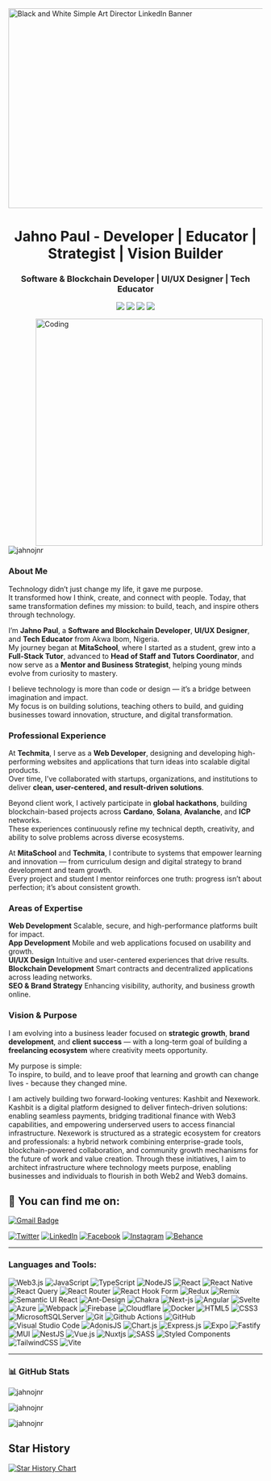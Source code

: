 

<img width="1584" height="396" alt="Black and White Simple Art Director LinkedIn Banner" src="https://github.com/user-attachments/assets/6a8435cd-5d2c-4a42-a55a-a4867f1a2e8f" />


<h1 align="center">Jahno Paul - Developer | Educator | Strategist | Vision Builder</h1>
<h3 align="center">Software & Blockchain Developer | UI/UX Designer | Tech Educator</h3>

<p align="center">
  <a href="https://github.com/Jahnojnr"><img src="https://img.shields.io/badge/status-active-brightgreen.svg"></a>
  <a href="https://github.com/Jahnojnr/graphs/contributors"><img src="https://img.shields.io/github/contributors/Jahnojnr/Jahnojnr?color=blue"></a>
  <a href="https://github.com/Jahnojnr/stargazers"><img src="https://img.shields.io/github/stars/Jahnojnr/Jahnojnr.svg?logo=github"></a>
  <a href="https://github.com/Jahnojnr/network/members"><img src="https://img.shields.io/github/forks/Jahnojnr/Jahnojnr.svg?color=blue&logo=github"></a>
</p>

<img align="right" alt="Coding" width="450" src="https://cdn.dribbble.com/users/4382412/screenshots/15633275/media/085a014ebebde73e5cd510c93941f49a.gif">

<p align="left"> <img src="https://komarev.com/ghpvc/?username=jahnojnr&label=Profile%20views&color=0e75b6&style=flat" alt="jahnojnr" /> </p>

### About Me

Technology didn’t just change my life, it gave me purpose.  
It transformed how I think, create, and connect with people. Today, that same transformation defines my mission: to build, teach, and inspire others through technology.

I’m **Jahno Paul**, a **Software and Blockchain Developer**, **UI/UX Designer**, and **Tech Educator** from Akwa Ibom, Nigeria.  
My journey began at **MitaSchool**, where I started as a student, grew into a **Full-Stack Tutor**, advanced to **Head of Staff and Tutors Coordinator**, and now serve as a **Mentor and Business Strategist**, helping young minds evolve from curiosity to mastery.

I believe technology is more than code or design — it’s a bridge between imagination and impact.  
My focus is on building solutions, teaching others to build, and guiding businesses toward innovation, structure, and digital transformation.


### Professional Experience

At **Techmita**, I serve as a **Web Developer**, designing and developing high-performing websites and applications that turn ideas into scalable digital products.  
Over time, I’ve collaborated with startups, organizations, and institutions to deliver **clean, user-centered, and result-driven solutions**.

Beyond client work, I actively participate in **global hackathons**, building blockchain-based projects across **Cardano**, **Solana**, **Avalanche**, and **ICP** networks.  
These experiences continuously refine my technical depth, creativity, and ability to solve problems across diverse ecosystems.

At **MitaSchool** and **Techmita**, I contribute to systems that empower learning and innovation — from curriculum design and digital strategy to brand development and team growth.  
Every project and student I mentor reinforces one truth: progress isn’t about perfection; it’s about consistent growth.


### Areas of Expertise

**Web Development**  Scalable, secure, and high-performance platforms built for impact.  
**App Development**  Mobile and web applications focused on usability and growth.  
**UI/UX Design** Intuitive and user-centered experiences that drive results.  
**Blockchain Development**  Smart contracts and decentralized applications across leading networks.  
**SEO & Brand Strategy**  Enhancing visibility, authority, and business growth online.


### Vision & Purpose

I am evolving into a business leader focused on **strategic growth**, **brand development**, and **client success** — with a long-term goal of building a **freelancing ecosystem** where creativity meets opportunity.

My purpose is simple:  
To inspire, to build, and to leave proof that learning and growth can change lives - because they changed mine.

I am actively building two forward-looking ventures: Kashbit and Nexework. Kashbit is a digital platform designed to deliver fintech-driven solutions: enabling seamless payments, bridging traditional finance with Web3 capabilities, and empowering underserved users to access financial infrastructure. Nexework is structured as a strategic ecosystem for creators and professionals: a hybrid network combining enterprise-grade tools, blockchain-powered collaboration, and community growth mechanisms for the future of work and value creation. Through these initiatives, I aim to architect infrastructure where technology meets purpose, enabling businesses and individuals to flourish in both Web2 and Web3 domains.

## 🔎 You can find me on:
<a href="mailto:jahnopaul00@gmail.com">
  <img src="https://img.shields.io/badge/Gmail-D14836?style=for-the-badge&logo=gmail&logoColor=white" alt="Gmail Badge"/></a>
  
[![Twitter](https://img.shields.io/badge/Twitter-%231DA1F2.svg?&style=for-the-badge&logo=X&logoColor=white)](https://twitter.com/jahnopaul)
[![LinkedIn](https://img.shields.io/badge/LinkedIn-%230077B5.svg?&style=for-the-badge&logo=linkedin&logoColor=white)](https://linkedin.com/in/jahnopaul)
[![Facebook](https://img.shields.io/badge/Facebook-%231877F2.svg?&style=for-the-badge&logo=facebook&logoColor=white)](https://fb.com/jahnodev)
[![Instagram](https://img.shields.io/badge/Instagram-E4405F?style=for-the-badge&logo=instagram&logoColor=white)](https://instagram.com/jahnopaul)
[![Behance](https://img.shields.io/badge/Behance-1769FF?style=for-the-badge&logo=behance&logoColor=white)](https://www.behance.net/jahnopaul)

--- 
<h3 align="left">Languages and Tools:</h3>

![Web3.js](https://img.shields.io/badge/web3.js-F16822?style=for-the-badge&logo=web3.js&logoColor=white)
![JavaScript](https://img.shields.io/badge/javascript-%23323330.svg?style=for-the-badge&logo=javascript&logoColor=%23F7DF1E)
![TypeScript](https://img.shields.io/badge/-TypeScript-007ACC?style=for-the-badge&logo=typescript&logoColor=white)
![NodeJS](https://img.shields.io/badge/node.js-6DA55F?style=for-the-badge&logo=node.js&logoColor=white)
![React](https://img.shields.io/badge/react-%2320232a.svg?style=for-the-badge&logo=react&logoColor=%2361DAFB)
![React Native](https://img.shields.io/badge/react_native-%2320232a.svg?style=for-the-badge&logo=react&logoColor=%2361DAFB)
![React Query](https://img.shields.io/badge/-React%20Query-FF4154?style=for-the-badge&logo=react%20query&logoColor=white)
![React Router](https://img.shields.io/badge/React_Router-CA4245?style=for-the-badge&logo=react-router&logoColor=white)
![React Hook Form](https://img.shields.io/badge/React%20Hook%20Form-%23EC5990.svg?style=for-the-badge&logo=reacthookform&logoColor=white)
![Redux](https://img.shields.io/badge/redux-%23593d88.svg?style=for-the-badge&logo=redux&logoColor=white)
![Remix](https://img.shields.io/badge/remix-%23000.svg?style=for-the-badge&logo=remix&logoColor=white)
![Semantic UI React](https://img.shields.io/badge/Semantic%20UI%20React-%2335BDB2.svg?style=for-the-badge&logo=SemanticUIReact&logoColor=white)
![Ant-Design](https://img.shields.io/badge/-AntDesign-%230170FE?style=for-the-badge&logo=ant-design&logoColor=white)
![Chakra](https://img.shields.io/badge/chakra-%234ED1C5.svg?style=for-the-badge&logo=chakraui&logoColor=white)
![Next-js](https://img.shields.io/badge/Next-black?style=for-the-badge&logo=next.js&logoColor=white)
![Angular](https://img.shields.io/badge/angular-%23DD0031.svg?style=for-the-badge&logo=angular&logoColor=white)
![Svelte](https://img.shields.io/badge/svelte-%23f1413d.svg?style=for-the-badge&logo=svelte&logoColor=white)
![Azure](https://img.shields.io/badge/azure-%230072C6.svg?style=for-the-badge&logo=azure-devops&logoColor=white)
![Webpack](https://img.shields.io/badge/-Webpack-8DD6F9?style=for-the-badge&logo=webpack&logoColor=white)
![Firebase](https://img.shields.io/badge/firebase-%23039BE5.svg?style=for-the-badge&logo=firebase)
![Cloudflare](https://img.shields.io/badge/Cloudflare-F38020?style=for-the-badge&logo=Cloudflare&logoColor=white)
![Docker](https://img.shields.io/badge/-Docker-46a2f1?style=for-the-badge&logo=docker&logoColor=white)
![HTML5](https://img.shields.io/badge/-HTML5-E34F26?style=for-the-badge&logo=html5&logoColor=white)
![CSS3](https://img.shields.io/badge/css3-%231572B6.svg?style=for-the-badge&logo=css3&logoColor=white)
![MicrosoftSQLServer](https://img.shields.io/badge/Microsoft%20SQL%20Sever-CC2927?style=for-the-badge&logo=microsoft%20sql%20server&logoColor=white)
![Git](https://img.shields.io/badge/-Git-F05032?style=for-the-badge&logo=git&logoColor=white)
![Github Actions](https://img.shields.io/badge/-Github_Actions-2088FF?style=for-the-badge&logo=github-actions&logoColor=white)
![GitHub](https://img.shields.io/badge/github-%23121011.svg?style=for-the-badge&logo=github&logoColor=white)
![Visual Studio Code](https://img.shields.io/badge/Visual%20Studio%20Code-0078d7.svg?style=for-the-badge&logo=visual-studio-code&logoColor=white)
![AdonisJS](https://img.shields.io/badge/adonisjs-%23220052.svg?style=for-the-badge&logo=adonisjs&logoColor=white)
![Chart.js](https://img.shields.io/badge/chart.js-F5788D.svg?style=for-the-badge&logo=chart.js&logoColor=white)
![Express.js](https://img.shields.io/badge/express.js-%23404d59.svg?style=for-the-badge&logo=express&logoColor=%2361DAFB)
![Expo](https://img.shields.io/badge/expo-1C1E24?style=for-the-badge&logo=expo&logoColor=#D04A37)
![Fastify](https://img.shields.io/badge/fastify-%23000000.svg?style=for-the-badge&logo=fastify&logoColor=white)
![MUI](https://img.shields.io/badge/MUI-%230081CB.svg?style=for-the-badge&logo=mui&logoColor=white)
![NestJS](https://img.shields.io/badge/nestjs-%23E0234E.svg?style=for-the-badge&logo=nestjs&logoColor=white)
![Vue.js](https://img.shields.io/badge/vuejs-%2335495e.svg?style=for-the-badge&logo=vuedotjs&logoColor=%234FC08D)
![Nuxtjs](https://img.shields.io/badge/Nuxt-002E3B?style=for-the-badge&logo=nuxtdotjs&logoColor=#00DC82)
![SASS](https://img.shields.io/badge/SASS-hotpink.svg?style=for-the-badge&logo=SASS&logoColor=white)
![Styled Components](https://img.shields.io/badge/styled--components-DB7093?style=for-the-badge&logo=styled-components&logoColor=white)
![TailwindCSS](https://img.shields.io/badge/tailwindcss-%2338B2AC.svg?style=for-the-badge&logo=tailwind-css&logoColor=white)
![Vite](https://img.shields.io/badge/vite-%23646CFF.svg?style=for-the-badge&logo=vite&logoColor=white)

---

### 📊 GitHub Stats  
<p align="left">
  <img align="center" src="https://github-readme-stats.vercel.app/api?username=jahnojnr&show_icons=true&locale=en" alt="jahnojnr" />
</p>

<p align="left">
  <img align="center" src="https://github-readme-stats.vercel.app/api/top-langs?username=jahnojnr&show_icons=true&locale=en&layout=compact" alt="jahnojnr" />
</p>

<p align="left">
  <img align="center" src="https://github-readme-streak-stats.herokuapp.com/?user=jahnojnr&" alt="jahnojnr" />
</p>

## Star History

[![Star History Chart](https://api.star-history.com/svg?repos=jahnojnr/jahnojnr,jahnojnr/Vitour---Travel-Tour-Booking-HTML-Template&type=Timeline)](https://star-history.com/#jahnojnr/jahnojnr&jahnojnr/Vitour---Travel-Tour-Booking-HTML-Template&Timeline)


